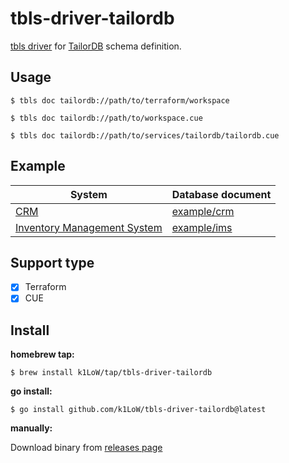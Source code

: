 # tbls-driver-tailordb

[tbls driver](https://github.com/k1LoW/tbls#external-database-driver) for [TailorDB](https://docs.tailor.tech/guides/tailordb/overview) schema definition.

## Usage

```console
$ tbls doc tailordb://path/to/terraform/workspace
```

```console
$ tbls doc tailordb://path/to/workspace.cue
```

```console
$ tbls doc tailordb://path/to/services/tailordb/tailordb.cue
```

## Example

| System | Database document |
| --- | --- |
| [CRM](https://github.com/tailor-platform/templates/tree/main/crm) | [example/crm](example/crm) |
| [Inventory Management System](https://github.com/tailor-platform/templates/tree/main/ims) | [example/ims](example/ims) |

## Support type

- [x] Terraform
- [x] CUE

## Install

**homebrew tap:**

```console
$ brew install k1LoW/tap/tbls-driver-tailordb
```

**go install:**

```console
$ go install github.com/k1LoW/tbls-driver-tailordb@latest
```

**manually:**

Download binary from [releases page](https://github.com/k1LoW/tbls-driver-tailordb/releases)

